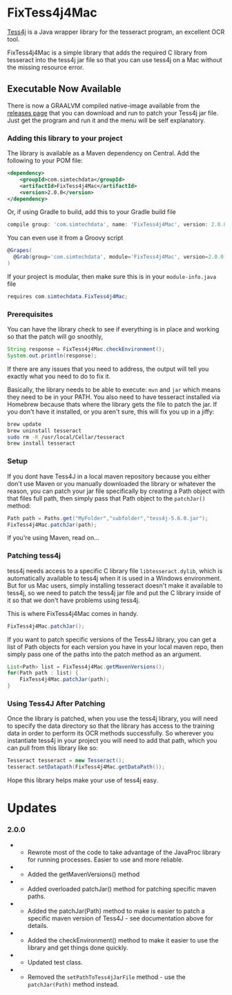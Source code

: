 # FixTess4j4Mac

[Tess4j](https://github.com/nguyenq/tess4j) is a Java wrapper library for the tesseract program, an excellent OCR tool.

FixTess4j4Mac is a simple library that adds the required C library from tesseract into the tess4j jar file so that you can use tess4j on a Mac without the missing resource error.

## Executable Now Available
There is now a GRAALVM compiled native-image available from the [releases page](https://github.com/EasyG0ing1/FixTess4j4Mac/releases/latest) that you can download and run to patch your Tess4j jar file. Just get the program and run it and the menu will be self explanatory.

### Adding this library to your project
The library is available as a Maven dependency on Central. Add the following to your POM file:

```xml
<dependency>
    <groupId>com.simtechdata</groupId>
    <artifactId>FixTess4j4Mac</artifactId>
    <version>2.0.0</version>
</dependency>
```

Or, if using Gradle to build, add this to your Gradle build file

```groovy
compile group: 'com.simtechdata', name: 'FixTess4j4Mac', version: 2.0.0
```

You can even use it from a Groovy script

```groovy
@Grapes(
  @Grab(group='com.simtechdata', module='FixTess4j4Mac', version=2.0.0)
)
```
If your project is modular, then make sure this is in your `module-info.java` file
```Java
requires com.simtechdata.FixTess4j4Mac;
```

### Prerequisites
You can have the library check to see if everything is in place and working so that the patch will go snoothly,

```Java
String response = FixTess4j4Mac.checkEnvironment();
System.out.println(response);
```

If there are any issues that you need to address, the output will tell you exactly what you need to do to fix it.

Basically, the library needs to be able to execute: `mvn` and `jar` which means they need to be in your PATH. You also need to have tesseract installed via Homebrew because thats where the library gets the file to patch the jar. If you don't have it installed, or you aren't sure, this will fix you up in a jiffy:

```bash
brew update
brew uninstall tesseract
sudo rm -R /usr/local/Cellar/tesseract
brew install tesseract
```

### Setup

If you dont have Tess4J in a local maven repository because you either don't use Maven or you manually downloaded the library or whatever the reason, you can patch your jar file specifically by creating a Path object with that files full path, then simply pass that Path object to the `patchJar()` method:

```Java
Path path = Paths.get("MyFolder","subfolder","tess4j-5.6.0.jar");
FixTess4j4Mac.patchJar(path);
```
If you're using Maven, read on...

### Patching tess4j

tess4j needs access to a specific C library file `libtesseract.dylib`, which is automatically available to tess4j when it is used in a Windows environment. But for us Mac users, simply installing tesseract doesn't make it available to tess4j, so we need to patch the tess4j jar file and put the C library inside of it so that we don't have problems using tess4j.

This is where FixTess4j4Mac comes in handy.

```Java
FixTess4j4Mac.patchJar();
```

If you want to patch specific versions of the Tess4J library, you can get a list of Path objects for each version you have in your local maven repo, then simply pass one of the paths into the patch method as an argument.

```Java
List<Path> list = FixTess4j4Mac.getMavenVersions();
for(Path path : list) {
    FixTess4j4Mac.patchJar(path);
}
```

### Using Tess4J After Patching

Once the library is patched, when you use the tess4j library, you will need to specify the data directory so that the library has access to the training data in order to perform its OCR methods successfully. So wherever you instantiate tess4j in your project you will need to add that path, which you can pull from this library like so:
```Java
Tesseract tesseract = new Tesseract();
tesseract.setDatapath(FixTess4j4Mac.getDataPath());
```

Hope this library helps make your use of tess4j easy.

# Updates

### 2.0.0
* - Rewrote most of the code to take advantage of the JavaProc library for running processes. Easier to use and more reliable.
* - Added the getMavenVersions() method
* - Added overloaded patchJar() method for patching specific maven paths.
* - Added the patchJar(Path) method to make is easier to patch a specific maven version of Tess4J - see documentation above for details.
* - Added the checkEnvironment() method to make it easier to use the library and get things done quickly.
* - Updated test class.
* - Removed the `setPathToTess4jJarFile` method - use the `patchJar(Path)` method instead. 
